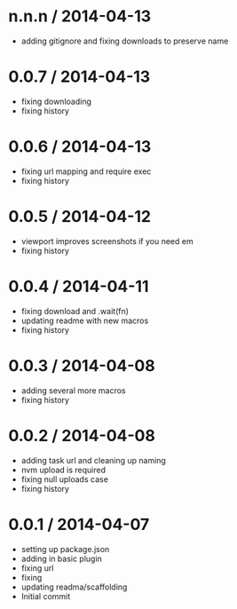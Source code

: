 
n.n.n / 2014-04-13 
==================

  * adding gitignore and fixing downloads to preserve name

0.0.7 / 2014-04-13 
==================

  * fixing downloading
  * fixing history

0.0.6 / 2014-04-13 
==================

  * fixing url mapping and require exec
  * fixing history

0.0.5 / 2014-04-12 
==================

  * viewport improves screenshots if you need em
  * fixing history

0.0.4 / 2014-04-11 
==================

  * fixing download and .wait(fn)
  * updating readme with new macros
  * fixing history

0.0.3 / 2014-04-08 
==================

  * adding several more macros
  * fixing history

0.0.2 / 2014-04-08 
==================

  * adding task url and cleaning up naming
  * nvm upload is required
  * fixing null uploads case
  * fixing history

0.0.1 / 2014-04-07 
==================

  * setting up package.json
  * adding in basic plugin
  * fixing url
  * fixing
  * updating readma/scaffolding
  * Initial commit
